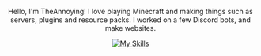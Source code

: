 <div align="center">
  
  
  Hello, I'm TheAnnoying! I love playing Minecraft and making things such as servers, plugins and resource packs. I worked on a few Discord bots, and make websites.
  
  [![My Skills](https://skillicons.dev/icons?i=js,html,css,ps,tailwind,vscode "My Skills")](https://theannoying.github.io)
</div>
